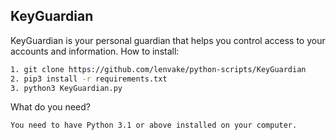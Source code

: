 ## KeyGuardian
KeyGuardian is your personal guardian that helps you control access to your accounts and information.
   How to install:
```bash
1. git clone https://github.com/lenvake/python-scripts/KeyGuardian
2. pip3 install -r requirements.txt
3. python3 KeyGuardian.py
```
What do you need?
```bash
You need to have Python 3.1 or above installed on your computer.
```
